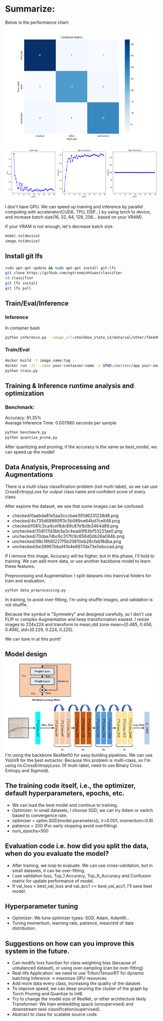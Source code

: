 # Summarize:
Below is the performance chart:
![image alt text](<assets/confusion_matrix_epoch_80.png>)
![image alt text](<assets/metrics_plot.png>)

I don't have GPU. We can speed up training and inference by parallel computing with accelerator(CUDA, TPU, DSP...) by using torch to device, and increase batch size(16, 32, 64, 128, 256... based on your VRAM). 

If your VRAM is not enough, let's decrease batch size.


```bash
model.to(device)
image.to(device)
```
## Install git lfs

```bash
sudo apt-get update && sudo apt-get install git-lfs
git clone https://github.com/ngtranminhtuan/classifier
cd classifier
git lfs install
git lfs pull
```

## Train/Eval/Inference
### Inference
In container bash
``` bash
python inference.py --image_url=checkbox_state_v2/data/val/other/fde4d694c0fdff8e7f4c7e99b34678ec.png
```

### Train/Eval
``` bash
docker build -t image_name:tag .
docker run -it --name your-container-name -v $PWD:/usr/src/app your-image-name:tag
python train.py
```

## Training & Inference runtime analysis and optimization
### Benchmark:
Accuracy: 91.35% <br />
Average Inference Time: 0.007960 seconds per sample
``` bash
python benchmark.py
python quantize_prune.py
```

After quantizing and pruning, if the accuracy is the same as best_model, we can speed up the model!

## Data Analysis, Preprocessing and Augmentations
There is a multi-class classification problem (not multi-label), so we can use CrossEntropyLoss for output class name and confident score of every class.

After explore the dataset, we see that some images can be confused:
+ checked/0aabda81e5aa3cccbae391d6231238d8.png
+ checked/4c735d69860ff3c5b089ce64bd7ce846.png
+ checked/f081c3ca4cef8dc89c87e1b0b3464d89.png
+ unchecked/31d017d3bb3a3c4ead0f63bf53221ae0.png
+ unchecked/70daa7dbc6c317fc9c656d0db26a084b.png
+ unchecked/98c19fd0227f5b20810eb28cfab18dba.png
+ unchecked/be39967bbaf41b4e6617da73e5ebccad.png

If I remove this image, Accuracy will be higher, but in this phase, I'll hold to training. We can add more data, or use another backbone model
to learn these features.

Preprocessing and Augmentation: I split datasets into train/val folders for train and evaluation.
``` bash
python data_preprocessing.py
```
In training, to avoid over-fitting, I'm using shuffle images, and validation is not shuffle.

Because the symbol is "Symmetry" and designed carefully, so I don't use FLIP or complex Augmentation and keep transformation easiest. I resize images to 224x224 and transform to mean,std zone 
mean=[0.485, 0.456, 0.406], std=[0.229, 0.224, 0.225].

We can tune in at this point!

## Model design
![image alt text](<assets/ResNet50.png>)
I'm using the backbone ResNet50 for easy building pipelines. We can use YoloV8 for the best extractor.
Because this problem is multi-class, so I'm using nn.CrossEntropyLoss. (If multi-label, need to use Binary Cross Entropy and Sigmoid).

## The training code itself, i.e., the optimizer, default hyperparameters, epochs, etc.
+ We can load the best model and continue to training.
+ Optimizer: In small datasets, I choose SGD, we can try Adam or switch based to convergence rate.
+ optimizer = optim.SGD(model.parameters(), lr=0.001, momentum=0.9)
+ patience = 200 (For early stopping avoid overfitting)
+ num_epochs=500

## Evaluation code i.e. how did you split the data, when do you evaluate the model?
+ After training, we loop to evaluate. We can use cross-validation, but in small datasets, it can be over-fitting.
+ I use validation loss, Top_1 Accuracy, Top_K_Accuracy and Confusion matrix for update performance of model.
+ If val_loss < best_val_loss and val_acc1 >= best_val_acc1, I'll save best model.

## Hyperparameter tuning
+ Optimizer: We tune optimizer types: SGD, Adam, AdamW...
+ Tuning momentum, learning rate, patience, mean/std of data distribution.

## Suggestions on how can you improve this system in the future.
+ Can modify loss function for class weighting bias (because of unbalanced dataset), or 
using over-sampling (can be over-fitting)
+ Real-life Application: we need to use Triton/TensorRT for dynamic batching inference -> maximize GPU resources.
+ Add more data every class, increasing the quality of the dataset.
+ To improve speed, we can deep-pruning the cluster of the graph by Torch Pruning and Quantize to Int8.
+ Try to change the model size of ResNet, or other architecture likely Transformer: We
train embedding space (unsupervised) and downstream task classification(supervised).
+ Abstract to class for scalable source code.
